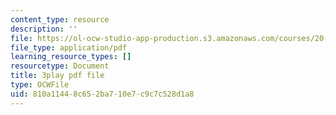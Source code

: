 ```yaml
---
content_type: resource
description: ''
file: https://ol-ocw-studio-app-production.s3.amazonaws.com/courses/20-219-becoming-the-next-bill-nye-writing-and-hosting-the-educational-show-january-iap-2015/810a11448c652ba710e7c9c7c528d1a8_VQi6t2NfWig.pdf
file_type: application/pdf
learning_resource_types: []
resourcetype: Document
title: 3play pdf file
type: OCWFile
uid: 810a1144-8c65-2ba7-10e7-c9c7c528d1a8
---
```

